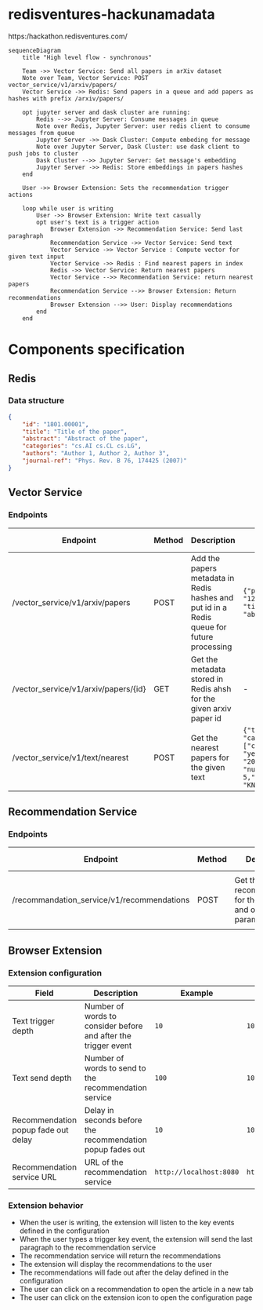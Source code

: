 # redisventures-hackunamadata
https:/hackathon.redisventures.com/


```mermaid
sequenceDiagram
    title "High level flow - synchronous"

    Team ->> Vector Service: Send all papers in arXiv dataset
    Note over Team, Vector Service: POST vector_service/v1/arxiv/papers/
    Vector Service ->> Redis: Send papers in a queue and add papers as hashes with prefix /arxiv/papers/

    opt jupyter server and dask cluster are running:
        Redis -->> Jupyter Server: Consume messages in queue
        Note over Redis, Jupyter Server: user redis client to consume messages from queue
        Jupyter Server ->> Dask Cluster: Compute embeding for message
        Note over Jupyter Server, Dask Cluster: use dask client to push jobs to cluster
        Dask Cluster -->> Jupyter Server: Get message's embedding
        Jupyter Server ->> Redis: Store embeddings in papers hashes
    end

    User ->> Browser Extension: Sets the recommendation trigger actions

    loop while user is writing
        User ->> Browser Extension: Write text casually
        opt user's text is a trigger action
            Browser Extension ->> Recommendation Service: Send last paraghraph
            Recommendation Service ->> Vector Service: Send text
            Vector Service ->> Vector Service : Compute vector for given text input
            Vector Service ->> Redis : Find nearest papers in index
            Redis ->> Vector Service: Return nearest papers
            Vector Service -->> Recommendation Service: return nearest papers
            Recommendation Service -->> Browser Extension: Return recommendations
            Browser Extension -->> User: Display recommendations
        end
    end
```

# Components specification
## Redis
### Data structure
```json
{
    "id": "1801.00001",
    "title": "Title of the paper",
    "abstract": "Abstract of the paper",
    "categories": "cs.AI cs.CL cs.LG",
    "authors": "Author 1, Author 2, Author 3",
    "journal-ref": "Phys. Rev. B 76, 174425 (2007)"
}
```

## Vector Service
### Endpoints

| Endpoint | Method | Description | Request Body | Response Body |
| --- | --- | --- | --- | --- |
| /vector_service/v1/arxiv/papers | POST | Add the papers metadata in Redis hashes and put id in a Redis queue for future processing | `{"papers": [{"id": "123", "title": "title", "abstract": "abstract", ...}]}` | `{"status": "ok"}` |
| /vector_service/v1/arxiv/papers/{id} | GET | Get the metadata stored in Redis ahsh for the given arxiv paper id | - | `{"id": "123", "title": "title", "abstract": "abstract", ...}` |
| /vector_service/v1/text/nearest| POST | Get the nearest papers for the given text | `{"text": "string", "categories": ["cond-mat.dis-nn"], "years": ["2007", "2010"], "number_of_results": 5,"search_type": "KNN"}` | `{"papers": [{"id": "123", "title": "title", "abstract": "abstract"}, ...]}` |


## Recommendation Service
### Endpoints
| Endpoint | Method | Description | Request Body | Response Body |
| --- | --- | --- | --- | --- |
| /recommandation_service/v1/recommendations | POST | Get the recommendations for the given text and optional parameters | `{"text": "string", "categories": ["cond-mat.dis-nn"], "years": ["2007", "2010"], "number_of_results": 5}` | `{"papers": [{"id": "123", "title": "title", "abstract": "abstract"}]}` |

## Browser Extension

### Extension configuration
| Field | Description | Example | Default |
| --- | --- | --- | --- |
| Text trigger depth | Number of words to consider before and after the trigger event | `10` | `10` |
| Text send depth | Number of words to send to the recommendation service | `100` | `100` |
| Recommendation popup fade out delay | Delay in seconds before the recommendation popup fades out | `10` | `10` |
| Recommendation service URL | URL of the recommendation service | `http://localhost:8080` | `http://localhost:8080` |

### Extension behavior
- When the user is writing, the extension will listen to the key events defined in the configuration
- When the user types a trigger key event, the extension will send the last paragraph to the recommendation service
- The recommendation service will return the recommendations
- The extension will display the recommendations to the user
- The recommendations will fade out after the delay defined in the configuration
- The user can click on a recommendation to open the article in a new tab
- The user can click on the extension icon to open the configuration page
